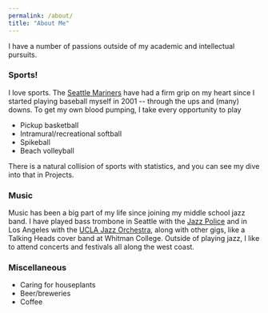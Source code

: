 ```yaml
---
permalink: /about/
title: "About Me"
---
```


I have a number of passions outside of my academic and intellectual pursuits. 

### Sports!
I love sports. The [Seattle Mariners](https://www.mlb.com/mariners) have had a firm grip on my heart since I started playing baseball myself in 2001 -- through the ups and (many) downs. To get my own blood pumping, I take every opportunity to play

- Pickup basketball
- Intramural/recreational softball
- Spikeball
- Beach volleyball

There is a natural collision of sports with statistics, and you can see my dive into that in Projects.

### Music
Music has been a big part of my life since joining my middle school jazz band. I have played bass trombone in Seattle with the [Jazz Police](https://originarts.com/artists/artist.php?Artist_ID=20) and in Los Angeles with the [UCLA Jazz Orchestra](https://schoolofmusic.ucla.edu/ensembles/jazz-orchestra/), along with other gigs, like a Talking Heads cover band at Whitman College. Outside of playing jazz, I like to attend concerts and festivals all along the west coast.

### Miscellaneous

- Caring for houseplants
- Beer/breweries
- Coffee


